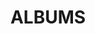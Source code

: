 ---
layout: album_gallery
resource: instagram
title: "ALBUMS"
description: "archive"
active: gallery
header-img: "img/gallery-bg.jpg"
images:
- image_path: /leileinavie/binkini/20240405_140912_435598273_18035369668855820_1364039257181385084_n.jpg
  gallery-folder: /gallery/leileinavie/binkini/
  gallery-name: binkini
  gallery-date: April 2025
---